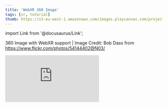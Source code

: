 ```yaml
---
title: 'WebXR 360 Image'
tags: [vr, tutorial]
thumb: https://s3-eu-west-1.amazonaws.com/images.playcanvas.com/projects/12/434266/3B51C6-image-75.jpg
---
```


import Link from '@docusaurus/Link';

360 Image with WebXR support | Image Credit: Bob Dass from https://www.flickr.com/photos/54144402@N03/

<div className="iframe-container">
    <iframe loading="lazy" src="https://playcanv.as/p/v6qoi4Yt/" title="WebXR 360 Image" webkitallowfullscreen="true" mozallowfullscreen="true" allow="autoplay" allowfullscreen="true" allowvr="" scrolling="no" frameborder="0" />
</div>

<Link to='https://playcanvas.com/project/434266/'>Open Project ↗</Link>

